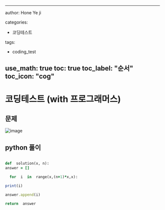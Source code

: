 

---

author: Hone Ye ji

categories: 
 - 코딩테스트

tags: 
 - coding_test

use_math: true
toc: true
toc_label: "순서"
toc_icon: "cog"
---


# 코딩테스트 (with 프로그래머스)

## 문제

![image](https://user-images.githubusercontent.com/45659433/155680538-d228a2de-646c-4d6b-863b-d9739bece9cd.png)

##  python 풀이 


```ruby

def  solution(x, n):
answer = []

  for  i  in  range(x,(n+1)*x,x):

print(i)

answer.append(i)

return  answer

```
<!--stackedit_data:
eyJoaXN0b3J5IjpbODkzMTM2NTg0XX0=
-->